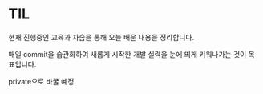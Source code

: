 # TIL

현재 진행중인 교육과 자습을 통해 오늘 배운 내용을 정리합니다. 

매일 commit을 습관화하여 새롭게 시작한 개발 실력을 눈에 띄게 키워나가는 것이 목표입니다.

private으로 바꿀 예정.

